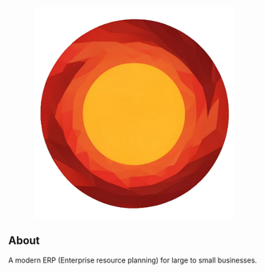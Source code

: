 <p align="center">
<img src="./.assets/SunsetERP-logo-transparent.png" alt="SunsetERP logo" width="400">
</p>

<h2>About</h2>

A modern ERP (Enterprise resource planning) for large to small businesses.
